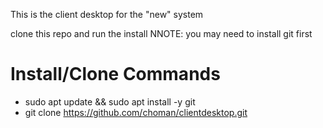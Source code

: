 This is the client desktop for the "new" system


clone this repo and run the install
NNOTE: you may need to install git first


#
# Install/Clone Commands
* sudo apt update && sudo apt install -y git
* git clone https://github.com/choman/clientdesktop.git



